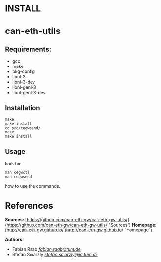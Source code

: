 INSTALL
=======

can-eth-utils
============

Requirements:
-------------

+ gcc
+ make
+ pkg-config
+ libnl-3
+ libnl-3-dev
+ libnl-genl-3
+ libnl-genl-3-dev

Installation
------------

	make
	make install
	cd src/cegwsend/
	make
	make install

Usage
-----

look for

	man cegwctl
	man cegwsend

how to use the commands.

References
==========

__Sources:__
  [https://github.com/can-eth-gw/can-eth-gw-utils/](https://github.com/can-eth-gw/can-eth-gw-utils/ "Sources")
__Homepage:__
  [http://can-eth-gw.github.io/](http://can-eth-gw.github.io/ "Homepage")

__Authors:__

   + Fabian Raab _<fabian.raab@tum.de>_
   + Stefan Smarzly _<stefan.smarzly@in.tum.de>_
